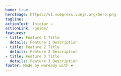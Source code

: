 ```yaml
---
home: true
heroImage: https://v1.vuepress.vuejs.org/hero.png
tagline: 
actionText: Iniciar →
actionLink: /guide/
features:
- title: Feature 1 Title
  details: Feature 1 Description
- title: Feature 2 Title
  details: Feature 2 Description
- title: Feature 3 Title
  details: Feature 3 Description
footer: Made by waready with ❤️
---
```

